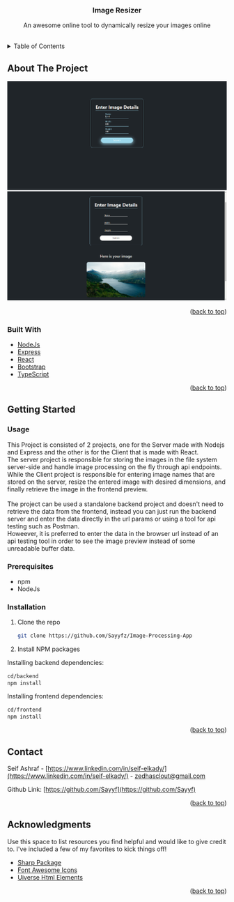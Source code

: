 <br />
<div align="center">

  <h3 align="center">Image Resizer</h3>

  <p align="center">
    An awesome online tool to dynamically resize your images online
    <br />
    <br />
  </p>
</div>

<!-- TABLE OF CONTENTS -->
<details>
  <summary>Table of Contents</summary>
  <ol>
    <li>
      <a href="#about-the-project">About The Project</a>
      <ul>
        <li><a href="#built-with">Built With</a></li>
      </ul>
    </li>
    <li>
      <a href="#getting-started">Getting Started</a>
      <ul>
        <li><a href="#introduction">Usage</a></li>
        <li><a href="#prerequisites">Prerequisites</a></li>
        <li><a href="#installation">Installation</a></li>
      </ul>
    </li>
    <li><a href="#contact">Contact</a></li>
    <li><a href="#acknowledgments">Acknowledgments</a></li>
  </ol>
</details>

<!-- ABOUT THE PROJECT -->

## About The Project

<img src="project-resources/base.png"/>
<img src="project-resources/resized.png"/>

<p align="right">(<a href="#readme-top">back to top</a>)</p>

### Built With

-   <a href="nodejs.org">NodeJs<a/>
-   <a href="https://expressjs.com/">Express<a/>
-   <a href="react.js">React<a/>
-   <a href="https://getbootstrap.com//">Bootstrap<a/>
-   <a href="https://www.typescriptlang.org/">TypeScript<a/>

<p align="right">(<a href="#readme-top">back to top</a>)</p>

<!-- GETTING STARTED -->

## Getting Started

### Usage

This Project is consisted of 2 projects, one for the Server made with Nodejs and Express and the other is for the Client that is made with React.
<br />
The server project is responsible for storing the images in the file system server-side and handle image processing on the fly through api endpoints.
<br />
While the Client project is responsible for entering image names that are stored on the server, resize the entered image with desired dimensions, and finally retrieve the image in the frontend preview.
<br />
<br />
The project can be used a standalone backend project and doesn't need to retrieve the data from the frontend, instead you can just run the backend server and enter the data directly in the url params or using a tool for api testing such as Postman.
<br />
Howeever, it is preferred to enter the data in the browser url instead of an api testing tool in order to see the image preview instead of some unreadable buffer data.

### Prerequisites

-   npm
-   NodeJs

### Installation

1. Clone the repo

    ```sh
    git clone https://github.com/Sayyfz/Image-Processing-App
    ```

2. Install NPM packages

Installing backend dependencies:

    cd/backend
    npm install

Installing frontend dependencies:

    cd/frontend
    npm install

<p align="right">(<a href="#readme-top">back to top</a>)</p>

<!-- CONTACT -->

## Contact

Seif Ashraf - [https://www.linkedin.com/in/seif-elkady/](https://www.linkedin.com/in/seif-elkady/) - zedhasclout@gmail.com

Github Link: [https://github.com/Sayyf](https://github.com/Sayyf)

<p align="right">(<a href="#readme-top">back to top</a>)</p>

<!-- ACKNOWLEDGMENTS -->

## Acknowledgments

Use this space to list resources you find helpful and would like to give credit to. I've included a few of my favorites to kick things off!

-   [Sharp Package](https://www.npmjs.com/package/sharp)
-   [Font Awesome Icons](https://fontawesome.com/)
-   [Uiverse Html Elements](https://uiverse.io/)

<p align="right">(<a href="#readme-top">back to top</a>)</p>
